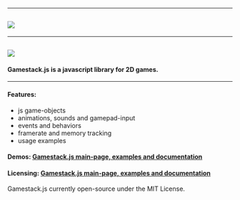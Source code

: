 
-----------------------------------------------------
![](images/gamestack-logo.png)
-------------------------------------------------------------------

-----------------------------------------------------
![](images/gamestack-banner.png)
-------------------------------------------------------------------
#### Gamestack.js is a javascript library for 2D games.
-------------------------------------------------------------------

#### Features:
 -  js game-objects
 -  animations, sounds and gamepad-input
 -  events and behaviors
 -  framerate and memory tracking
 -  usage examples

#### Demos: [Gamestack.js main-page, examples and documentation](../main.html)

#### Licensing: [Gamestack.js main-page, examples and documentation](../main.html)

Gamestack.js currently open-source under the MIT License.
